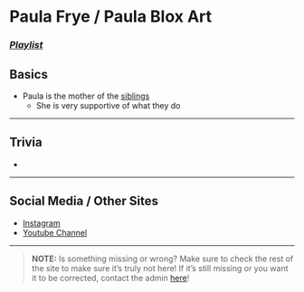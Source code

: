 # Paula Frye / Paula Blox Art
### [*Playlist*]()

## Basics
- Paula is the mother of the [siblings](../chapter_3.html)
  - She is very supportive of what they do

----

## Trivia
- 

----

## Social Media / Other Sites
- [Instagram]()
- [Youtube Channel]()

----

> **NOTE:** Is something missing or wrong? Make sure to check the rest of the site to make sure it’s truly not here! If it’s still missing or you want it to be corrected, contact the admin [here](../chapter_2.html)!